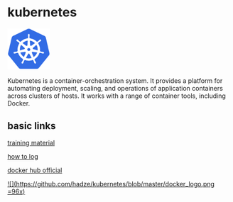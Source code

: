 # kubernetes

<img src="kubernetes_logo.png" width="96">

Kubernetes is a container-orchestration system.
It provides a platform for automating deployment, scaling, and operations of application containers across clusters of hosts. It works with a range of container tools, including Docker.

## basic links
[training material](https://github.com/loodse/k8s-exercises/tree/master/containers/fundamentals)

[how to log](https://github.com/loodse/k8s-exercises/blob/master/containers/fundamentals/10_logs.md)

[docker hub official](https://hub.docker.com/search?q=&type=image)  



[![](https://github.com/hadze/kubernetes/blob/master/docker_logo.png =96x)][hyperlink]

  [hyperlink]: https://hub.docker.com/u/thehadz
 

